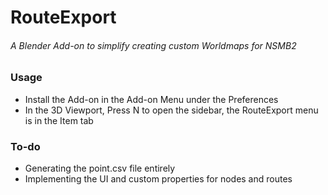 # RouteExport
###### A Blender Add-on to simplify creating custom Worldmaps for NSMB2


### Usage
* Install the Add-on in the Add-on Menu under the Preferences
* In the 3D Viewport, Press N to open the sidebar, the RouteExport menu is in the Item tab
### To-do
* Generating the point.csv file entirely
* Implementing the UI and custom properties for nodes and routes
